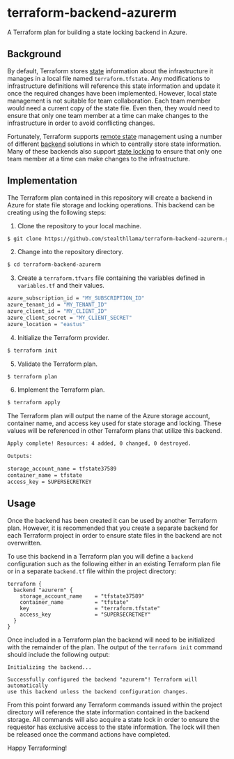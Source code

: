 # terraform-backend-azurerm
A Terraform plan for building a state locking backend in Azure.

## Background
By default, Terraform stores [state](https://www.terraform.io/docs/state/index.html) information about the infrastructure it manages in a local file named `terraform.tfstate`.  Any modifications to infrastructure definitions will reference this state information and update it once the required changes have been implemented.  However, local state management is not suitable for team collaboration.  Each team member would need a current copy of the state file.  Even then, they would need to ensure that only one team member at a time can make changes to the infrastructure in order to avoid conflicting changes.

Fortunately, Terraform supports [remote state](https://www.terraform.io/docs/state/remote.html) management using a number of different [backend](https://www.terraform.io/docs/backends) solutions in which to centrally store state information.  Many of these backends also support [state locking](https://www.terraform.io/docs/state/locking.html) to ensure that only one team member at a time can make changes to the infrastructure.

## Implementation
The Terraform plan contained in this repository will create a backend in Azure for state file storage and locking operations.  This backend can be creating using the following steps:

1. Clone the repository to your local machine.

```bash
$ git clone https://github.com/stealthllama/terraform-backend-azurerm.git
```

2. Change into the repository directory.

```bash
$ cd terraform-backend-azurerm
```

3. Create a `terraform.tfvars` file containing the variables defined in `variables.tf` and their values.

```bash
azure_subscription_id = "MY_SUBSCRIPTION_ID"
azure_tenant_id = "MY_TENANT_ID"
azure_client_id = "MY_CLIENT_ID"
azure_client_secret = "MY_CLIENT_SECRET"
azure_location = "eastus"
```
4. Initialize the Terraform provider.

```bash
$ terraform init
```

5. Validate the Terraform plan.

```bash
$ terraform plan
```

6. Implement the Terraform plan.

```bash
$ terraform apply
```

The Terraform plan will output the name of the Azure storage account, container name, and access key used for state storage and locking.  These values will be referenced in other Terraform plans that utilize this backend.

```bash
Apply complete! Resources: 4 added, 0 changed, 0 destroyed.

Outputs:

storage_account_name = tfstate37589
container_name = tfstate
access_key = SUPERSECRETKEY
```

## Usage
Once the backend has been created it can be used by another Terraform plan.  However, it is recommended that you create a separate backend for each Terraform project in order to ensure state files in the backend are not overwritten.

To use this backend in a Terraform plan you will define a `backend` configuration such as the following either in an existing Terraform plan file or in a separate `backend.tf` file within the project directory:

```hcl
terraform {
  backend "azurerm" {
    storage_account_name    = "tfstate37589"
    container_name          = "tfstate"
    key                     = "terraform.tfstate"
    access_key              = "SUPERSECRETKEY"
  }
}
```

Once included in a Terraform plan the backend will need to be initialized with the remainder of the plan.  The output of the `terraform init` command should include the following output:

```
Initializing the backend...

Successfully configured the backend "azurerm"! Terraform will automatically
use this backend unless the backend configuration changes.
```

From this point forward any Terraform commands issued within the project directory will reference the state information contained in the backend storage.  All commands will also acquire a state lock in order to ensure the requestor has exclusive access to the state information.  The lock will then be released once the command actions have completed.

Happy Terraforming!
